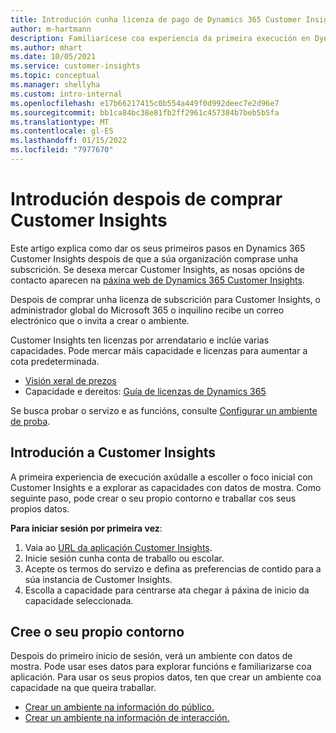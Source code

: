 ```yaml
---
title: Introdución cunha licenza de pago de Dynamics 365 Customer Insights
author: m-hartmann
description: Familiarícese coa experiencia da primeira execución en Dynamics 365 Customer Insights e explore as súas capacidades.
ms.author: mhart
ms.date: 10/05/2021
ms.service: customer-insights
ms.topic: conceptual
ms.manager: shellyha
ms.custom: intro-internal
ms.openlocfilehash: e17b66217415c0b554a449f0d992deec7e2d96e7
ms.sourcegitcommit: bb1ca84bc38e81fb2ff2961c457384b7beb5b5fa
ms.translationtype: MT
ms.contentlocale: gl-ES
ms.lasthandoff: 01/15/2022
ms.locfileid: "7977670"
---
```

# <a name="get-started-after-purchasing-customer-insights"></a>Introdución despois de comprar Customer Insights

Este artigo explica como dar os seus primeiros pasos en Dynamics 365 Customer Insights despois de que a súa organización comprase unha subscrición. Se desexa mercar Customer Insights, as nosas opcións de contacto aparecen na [páxina web de Dynamics 365 Customer Insights](https://dynamics.microsoft.com/ai/customer-insights/). 

Despois de comprar unha licenza de subscrición para Customer Insights, o administrador global do Microsoft 365 o inquilino recibe un correo electrónico que o invita a crear o ambiente. 

Customer Insights ten licenzas por arrendatario e inclúe varias capacidades. Pode mercar máis capacidade e licenzas para aumentar a cota predeterminada. 
- [Visión xeral de prezos](https://dynamics.microsoft.com/ai/customer-insights/pricing/)
- Capacidade e dereitos: [Guía de licenzas de Dynamics 365](https://go.microsoft.com/fwlink/?LinkId=866544)

Se busca probar o servizo e as funcións, consulte [Configurar un ambiente de proba](trial-signup.md).

## <a name="start-with-customer-insights"></a>Introdución a Customer Insights

A primeira experiencia de execución axúdalle a escoller o foco inicial con Customer Insights e a explorar as capacidades con datos de mostra. Como seguinte paso, pode crear o seu propio contorno e traballar cos seus propios datos.

**Para iniciar sesión por primeira vez**:

1. Vaia ao [URL da aplicación Customer Insights](https://home.ci.ai.dynamics.com).
1. Inicie sesión cunha conta de traballo ou escolar. 
1. Acepte os termos do servizo e defina as preferencias de contido para a súa instancia de Customer Insights.
1. Escolla a capacidade para centrarse ata chegar á páxina de inicio da capacidade seleccionada.

## <a name="create-your-own-environment"></a>Cree o seu propio contorno

Despois do primeiro inicio de sesión, verá un ambiente con datos de mostra. Pode usar eses datos para explorar funcións e familiarizarse coa aplicación. Para usar os seus propios datos, ten que crear un ambiente coa capacidade na que queira traballar.

- [Crear un ambiente na información do público.](audience-insights/get-started-paid.md)
- [Crear un ambiente na información de interacción.](engagement-insights/create-new-environment.md) 




